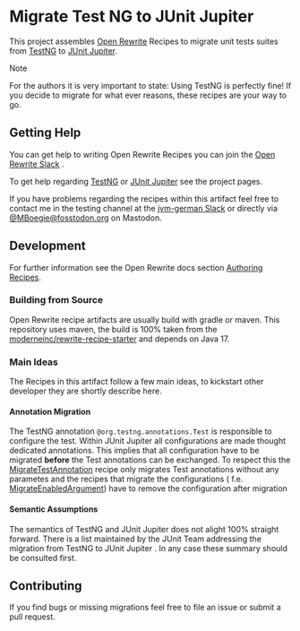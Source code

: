# Migrate Test NG to JUnit Jupiter

This project assembles [Open Rewrite](https://docs.openrewrite.org/) Recipes to migrate unit tests suites
from [TestNG](https://github.com/testng-team/testng) to [JUnit Jupiter](https://github.com/junit-team/junit5).

> [!NOTE]  
> For the authors it is very important to state: Using TestNG is perfectly fine!
> If you decide to migrate for what ever reasons, these recipes are your way to go.

## Getting Help

You can get help to writing Open Rewrite Recipes you can join
the [Open Rewrite Slack](https://join.slack.com/t/rewriteoss/shared_invite/zt-nj42n3ea-b~62rIHzb3Vo0E1APKCXEA) .

To get help regarding [TestNG](https://github.com/testng-team/testng)
or [JUnit Jupiter](https://github.com/junit-team/junit5) see the project pages.

If you have problems regarding the recipes within this artifact feel free to contact me in the testing channel at
the [jvm-german Slack](jvm-german.slack.com) or directly via [@MBoegie@fosstodon.org](https://fosstodon.org/@MBoegie) on
Mastodon.

## Development

For further information see the Open Rewrite docs
section [Authoring Recipes](https://docs.openrewrite.org/authoring-recipes).

### Building from Source

Open Rewrite recipe artifacts are usually build with gradle or maven.
This repository uses maven, the build is 100% taken from
the [moderneinc/rewrite-recipe-starter](https://github.com/moderneinc/rewrite-recipe-starter) and depends on Java 17.

### Main Ideas

The Recipes in this artifact follow a few main ideas, to kickstart other developer they are shortly describe here.

#### Annotation Migration

The TestNG annotation ``@org.testng.annotations.Test`` is responsible to configure the test.
Within JUnit Jupiter all configurations are made thought dedicated annotations.
This implies that all configuration have to be migrated **before** the Test annotations can be exchanged.
To respect this
the [MigrateTestAnnotation](src/main/java/io/github/mboegers/openrewrite/testngtojupiter/MigrateTestAnnotation.java)
recipe only migrates Test annotations without any parametes and the recipes that migrate the configurations (
f.e. [MigrateEnabledArgument](src/main/java/io/github/mboegers/openrewrite/testngtojupiter/MigrateEnabledArgument.java))
have to remove the configuration after migration

#### Semantic Assumptions

The semantics of TestNG and JUnit Jupiter does not alight 100% straight forward.
There is a list maintained by the JUnit Team addressing the migration from TestNG to JUnit
Jupiter [](https://github.com/junit-team/junit5/wiki/Migrating-from-TestNG-to-JUnit-Jupiter).
In any case these summary should be consulted first.

## Contributing

If you find bugs or missing migrations feel free to file an issue or submit a pull request.

